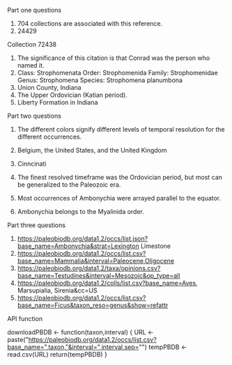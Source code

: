 Part one questions
1. 704 collections are associated with this reference. 
2. 24429

Collection 72438
1. The significance of this citation is that Conrad was the person who named it. 
2. Class: Strophomenata
	Order: Strophomenida
	Family: Strophomenidae
	Genus: Strophomena
	Species: Strophomena planumbona
3. Union County, Indiana
4. The Upper Ordovician (Katian period).
5. Liberty Formation in Indiana

Part two questions
1. The different colors signify different levels of temporal resolution for the different occurrences.
2. Belgium, the United States, and the United Kingdom
3. Cinncinati
4. The finest resolved timeframe was the Ordovician period, but most can be generalized to the Paleozoic era.

1. Most occurrences of Ambonychia were arrayed parallel to the equator.
2. Ambonychia belongs to the Myalinida order.

Part three questions
1. https://paleobiodb.org/data1.2/occs/list.json?base_name=Ambonychia&strat=Lexington Limestone
2. https://paleobiodb.org/data1.2/occs/list.csv?base_name=Mammalia&interval=Paleocene,Oligocene
3. https://paleobiodb.org/data1.2/taxa/opinions.csv?base_name=Testudines&interval=Mesozoic&op_type=all
4. https://paleobiodb.org/data1.2/colls/list.csv?base_name=Aves, Marsupialia, Sirenia&cc=US
5. https://paleobiodb.org/data1.2/occs/list.csv?base_name=Ficus&taxon_reso=genus&show=refattr








API function

downloadPBDB <- function(taxon,interval) {
	URL <- paste("https://paleobiodb.org/data1.2/occs/list.csv?base_name=",taxon,"&interval=",interval,sep="")
	tempPBDB <- read.csv(URL)
	return(tempPBDB)
}
